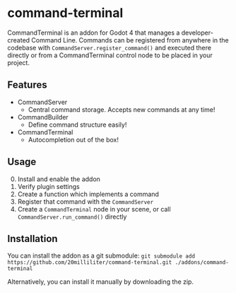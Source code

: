 # command-terminal

CommandTerminal is an addon for Godot 4 that manages a developer-created Command Line. Commands can be registered from anywhere in the codebase with `CommandServer.register_command()` and executed there directly or from a CommandTerminal control node to be placed in your project.

## Features

- CommandServer
	- Central command storage. Accepts new commands at any time!
- CommandBuilder
	- Define command structure easily!
- CommandTerminal
	- Autocompletion out of the box!

## Usage
0. Install and enable the addon
1. Verify plugin settings
2. Create a function which implements a command
3. Register that command with the `CommandServer`
4. Create a `CommandTerminal` node in your scene, or call `CommandServer.run_command()` directly

## Installation

You can install the addon as a git submodule:
`git submodule add https://github.com/20milliliter/command-terminal.git ./addons/command-terminal`

Alternatively, you can install it manually by downloading the zip.

